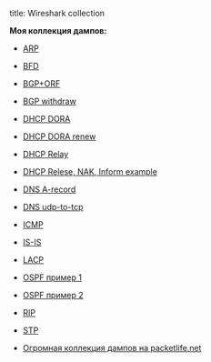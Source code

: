 title: Wireshark collection

**Моя коллекция дампов:**

- [ARP](https://icebale.readthedocs.io/en/latest/networks/wireshark.collection/arp.pcapng)
- [BFD](https://icebale.readthedocs.io/en/latest/networks/wireshark.collection/bfd-control-init+echo.pcapng)
- [BGP+ORF](https://icebale.readthedocs.io/en/latest/networks/wireshark.collection/bgp+orf.pcapng)
- [BGP withdraw](https://icebale.readthedocs.io/en/latest/networks/wireshark.collection/bgp+withdraw.pcapng)
- [DHCP DORA](https://icebale.readthedocs.io/en/latest/networks/wireshark.collection/dhcp-dora.pcapng)
- [DHCP DORA renew](https://icebale.readthedocs.io/en/latest/networks/wireshark.collection/dhcp-dora-renew.pcapng)
- [DHCP Relay](https://icebale.readthedocs.io/en/latest/networks/wireshark.collection/dhcp-relay.pcapng)
- [DHCP Relese, NAK, Inform example](https://icebale.readthedocs.io/en/latest/networks/wireshark.collection/dhcp-release-nak-inform.pcapng)
- [DNS A-record](https://icebale.readthedocs.io/en/latest/networks/wireshark.collection/dns-A-rec-mail.ru-udp.pcapng)
- [DNS udp-to-tcp](https://icebale.readthedocs.io/en/latest/networks/wireshark.collection/dns-udp-to-tcp-telegram-for-txt-record.pcapng)
- [ICMP ](https://icebale.readthedocs.io/en/latest/networks/wireshark.collection/icmp-ping.pcapng)
- [IS-IS](https://icebale.readthedocs.io/en/latest/networks/wireshark.collection/isis.pcapng)
- [LACP](https://icebale.readthedocs.io/en/latest/networks/wireshark.collection/lacp1.pcapng)
- [OSPF пример 1](https://icebale.readthedocs.io/en/latest/networks/wireshark.collection/ospf.pcapng)
- [OSPF пример 2](https://icebale.readthedocs.io/en/latest/networks/wireshark.collection/ospf-laba-r1-int-f0-0.pcapng)
- [RIP](https://icebale.readthedocs.io/en/latest/networks/wireshark.collection/rip2.pcapng)
- [STP](https://icebale.readthedocs.io/en/latest/networks/wireshark.collection/stp.pcapng)

- [Огромная коллекция дампов на packetlife.net](https://packetlife.net/captures/)